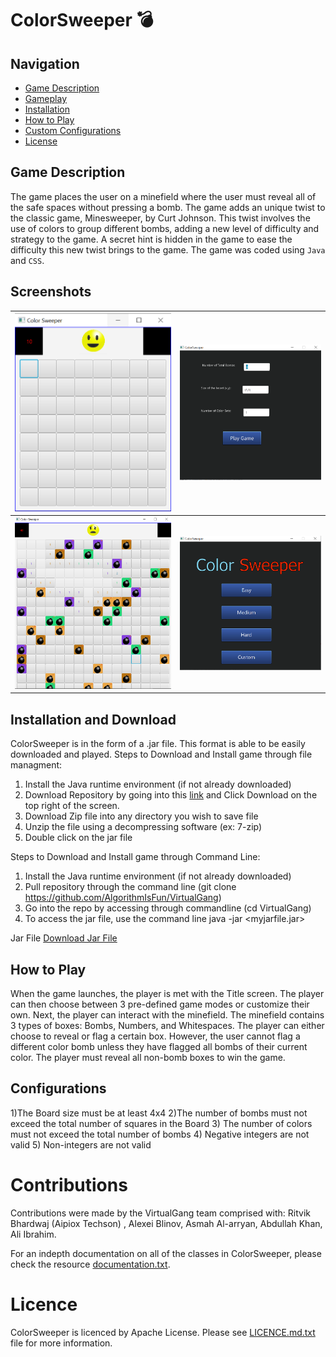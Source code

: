 # ColorSweeper 💣

## Navigation
- [Game Description](https://github.com/AlgorithmIsFun/VirtualGang#game-description)
- [Gameplay](https://github.com/AlgorithmIsFun/VirtualGang#screenshots)
- [Installation](https://github.com/AlgorithmIsFun/VirtualGang#installation-and-download)
- [How to Play](https://github.com/AlgorithmIsFun/VirtualGang#how-to-play)
- [Custom Configurations](https://github.com/AlgorithmIsFun/VirtualGang#configurations)
- [License](https://github.com/AlgorithmIsFun/VirtualGang#license)



## Game Description
The game places the user on a minefield where the user must reveal all of the safe spaces without pressing a bomb. The game adds an unique twist to the classic game, Minesweeper, by Curt Johnson. This twist involves the use of colors to group different bombs, adding a new level of difficulty and strategy to the game. A secret hint is hidden in the game to ease the difficulty this new twist brings to the game. The game was coded using `Java` and `CSS`.

## Screenshots

| ![Screen 1](https://github.com/AlgorithmIsFun/VirtualGang/blob/master/ScreenShots/Capture.PNG) | ![Screen 2](https://github.com/AlgorithmIsFun/VirtualGang/blob/master/ScreenShots/Custom.PNG) |
|---------------------------------------------|---------------------------------------------|
| ![Screen 3](https://github.com/AlgorithmIsFun/VirtualGang/blob/master/ScreenShots/Game_Over.PNG) | ![Screen 4](https://github.com/AlgorithmIsFun/VirtualGang/blob/master/ScreenShots/Start.PNG) |

## Installation and Download
ColorSweeper is in the form of a .jar file. This format is able to be easily downloaded and played.
Steps to Download and Install game through file managment:
1. Install the Java runtime environment (if not already downloaded)
2. Download Repository by going into this [link](https://github.com/AlgorithmIsFun/VirtualGang) and Click Download on the top right of the screen.
3. Download Zip file into any directory you wish to save file
4. Unzip the file using a decompressing software (ex: 7-zip)
3. Double click on the jar file 

Steps to Download and Install game through Command Line:
1. Install the Java runtime environment (if not already downloaded)
2. Pull repository through the command line (git clone https://github.com/AlgorithmIsFun/VirtualGang)
3. Go into the repo by accessing through commandline (cd VirtualGang) 
3. To access the jar file, use the command line java -jar <myjarfile.jar>

Jar File
<a class="github-button" href="https://github.com/AlgorithmIsFun/VirtualGang/releases/tag/v1.0" >Download Jar File</a>

## How to Play
When the game launches, the player is met with the Title screen. The player can then choose between 3 pre-defined game modes or customize their own. Next, the player can interact with the minefield. The minefield contains 3 types of boxes: Bombs, Numbers, and Whitespaces. The player can either choose to reveal or flag a certain box. However, the user cannot flag a different color bomb unless they have flagged all bombs of their current color. The player must reveal all non-bomb boxes to win the game.

## Configurations
1)The Board size must be at least 4x4
2)The number of bombs must not exceed the total number of squares in the Board
3) The number of colors must not exceed the total number of bombs
4) Negative integers are not valid
5) Non-integers are not valid

# Contributions
Contributions were made by the VirtualGang team comprised with: Ritvik Bhardwaj (Aipiox Techson) , Alexei Blinov, Asmah Al-arryan, Abdullah Khan, Ali Ibrahim.

For an indepth documentation on all of the classes in ColorSweeper, please check the resource [documentation.txt](https://github.com/AlgorithmIsFun/VirtualGang/blob/master/Documentation.pdf).

# Licence
ColorSweeper is licenced by Apache License. Please see [LICENCE.md.txt](https://github.com/AlgorithmIsFun/VirtualGang/blob/master/LICENCE.md.txt) file for more information.
